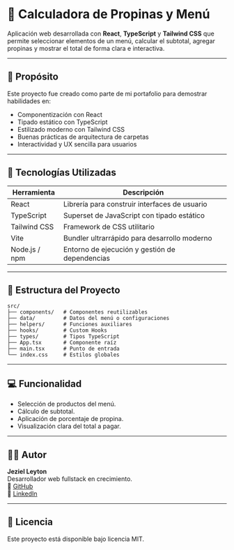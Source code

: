  # 🧮 Calculadora de Propinas y Menú

Aplicación web desarrollada con **React**, **TypeScript** y **Tailwind CSS** que permite seleccionar elementos de un menú, calcular el subtotal, agregar propinas y mostrar el total de forma clara e interactiva.

---

## 📌 Propósito

Este proyecto fue creado como parte de mi portafolio para demostrar habilidades en:

- Componentización con React
- Tipado estático con TypeScript
- Estilizado moderno con Tailwind CSS
- Buenas prácticas de arquitectura de carpetas
- Interactividad y UX sencilla para usuarios

---

## 🚀 Tecnologías Utilizadas

| Herramienta       | Descripción                                     |
|-------------------|-------------------------------------------------|
| React             | Librería para construir interfaces de usuario   |
| TypeScript        | Superset de JavaScript con tipado estático      |
| Tailwind CSS      | Framework de CSS utilitario                     |
| Vite              | Bundler ultrarrápido para desarrollo moderno    |
| Node.js / npm     | Entorno de ejecución y gestión de dependencias  |


---

## 📁 Estructura del Proyecto

```
src/
├── components/   # Componentes reutilizables
├── data/         # Datos del menú o configuraciones
├── helpers/      # Funciones auxiliares
├── hooks/        # Custom Hooks
├── types/        # Tipos TypeScript
├── App.tsx       # Componente raíz
├── main.tsx      # Punto de entrada
└── index.css     # Estilos globales
```

---

## 💻 Funcionalidad

- Selección de productos del menú.
- Cálculo de subtotal.
- Aplicación de porcentaje de propina.
- Visualización clara del total a pagar.

---


## 👨‍💻 Autor

**Jeziel Leyton**  
Desarrollador web fullstack en crecimiento.  
🔗 [GitHub](https://github.com/JezielLeyton)  
🔗 [LinkedIn](https://www.linkedin.com/in/jeziel-leyton-morales-108a10135)

---

## 📝 Licencia

Este proyecto está disponible bajo licencia MIT.

